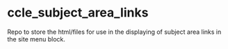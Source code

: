 ccle_subject_area_links
=======================

Repo to store the html/files for use in the displaying of subject area links in the site menu block.